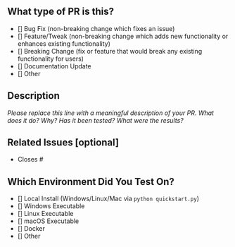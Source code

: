 ## What type of PR is this?

<!--
    Place an X in any relevant option, for example:
    - [X] Bug Fix (non-breaking change which fixes an issue)
-->

- [] Bug Fix (non-breaking change which fixes an issue)
- [] Feature/Tweak (non-breaking change which adds new functionality or enhances existing functionality)
- [] Breaking Change (fix or feature that would break any existing functionality for users)
- [] Documentation Update
- [] Other

## Description

_Please replace this line with a meaningful description of your PR. What does it do? Why? Has it been tested? What were the results?_

## Related Issues [optional]

<!--
    For pull requests that relate or close an issue, please include them below.
    For example having the text: "closes #1234" would connect the current pull request to issue 1234.
    And when the merged pull request reaches the master branch, Github will automatically close the issue.
-->

- Closes #

## Which Environment Did You Test On?

<!--
    Place an X in any/all relevant option(s), for example:
    - [X] Windows Executable
-->

- [] Local Install (Windows/Linux/Mac via `python quickstart.py`)
- [] Windows Executable
- [] Linux Executable
- [] macOS Executable
- [] Docker
- [] Other
